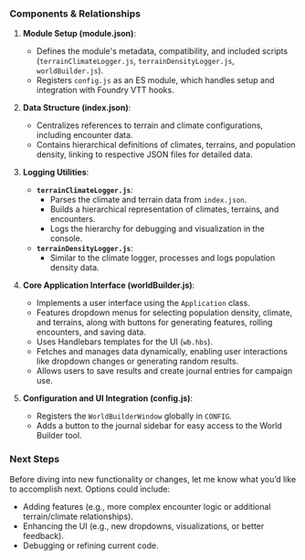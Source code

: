 ### Components & Relationships
1. **Module Setup (module.json)**:
   - Defines the module's metadata, compatibility, and included scripts (`terrainClimateLogger.js`, `terrainDensityLogger.js`, `worldBuilder.js`).
   - Registers `config.js` as an ES module, which handles setup and integration with Foundry VTT hooks.

2. **Data Structure (index.json)**:
   - Centralizes references to terrain and climate configurations, including encounter data.
   - Contains hierarchical definitions of climates, terrains, and population density, linking to respective JSON files for detailed data.

3. **Logging Utilities**:
   - **`terrainClimateLogger.js`**:
     - Parses the climate and terrain data from `index.json`.
     - Builds a hierarchical representation of climates, terrains, and encounters.
     - Logs the hierarchy for debugging and visualization in the console.
   - **`terrainDensityLogger.js`**:
     - Similar to the climate logger, processes and logs population density data.

4. **Core Application Interface (worldBuilder.js)**:
   - Implements a user interface using the `Application` class.
   - Features dropdown menus for selecting population density, climate, and terrains, along with buttons for generating features, rolling encounters, and saving data.
   - Uses Handlebars templates for the UI (`wb.hbs`).
   - Fetches and manages data dynamically, enabling user interactions like dropdown changes or generating random results.
   - Allows users to save results and create journal entries for campaign use.

5. **Configuration and UI Integration (config.js)**:
   - Registers the `WorldBuilderWindow` globally in `CONFIG`.
   - Adds a button to the journal sidebar for easy access to the World Builder tool.

### Next Steps
Before diving into new functionality or changes, let me know what you’d like to accomplish next. Options could include:
- Adding features (e.g., more complex encounter logic or additional terrain/climate relationships).
- Enhancing the UI (e.g., new dropdowns, visualizations, or better feedback).
- Debugging or refining current code.